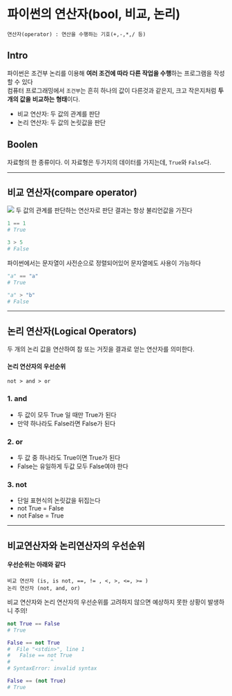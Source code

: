 # 파이썬의 연산자(bool, 비교, 논리)
    연산자(operator) : 연산을 수행하는 기호(+,-,*,/ 등)

## Intro
파이썬은 조건부 논리를 이용해 **여러 조건에 따라 다른 작업을 수행**하는 프로그램을 작성 할 수 있다<br>
컴퓨터 프로그래밍에서 `조건부`는 흔히 하나의 값이 다른것과 같은지, 크고 작은지처럼 **두개의 값을 비교하는 형태**이다.
* 비교 연산자: 두 값의 관계를 판단
* 논리 연산자: 두 값의 논릿값을 판단

## Boolen
자료형의 한 종류이다. 이 자료형은 두가지의 데이터를 가지는데, `True`와 `False`다.
___
## 비교 연산자(compare operator)

<img src="https://mblogthumb-phinf.pstatic.net/MjAxNzA3MThfMjMw/MDAxNTAwMzA4MjIwMjQ2.MPFU3AZHD3Nt55rFcU0gFoRcTPXYM41kyhe1OqDfPqAg.2-ZVQQbQonKM7CUYYSger4jwZLUOEljdv9FCs79ePWwg.PNG.heartflow89/image.png?type=w800">
두 값의 관계를 판단하는 연산자로 판단 결과는 항상 불리언값을 가진다

```python
1 == 1
# True

3 > 5
# False
```

파이썬에서는 문자열이 사전순으로 정렬되어있어 문자열에도 사용이 가능하다
```python
"a" == "a"
# True

"a" > "b"
# False
```
___
## 논리 연산자(Logical Operators)
두 개의 논리 값을 연산하여 참 또는 거짓을 결과로 얻는 연산자를 의미한다.

#### 논리 연산자의 우선순위
    not > and > or

### 1. and
* 두 값이 모두 True 일 때만 True가 된다
* 만약 하나라도 False라면 False가 된다

### 2. or
* 두 값 중 하나라도 True이면 True가 된다
* False는 유일하게 두값 모두 False여야 한다

### 3. not
* 단일 표현식의 논릿값을 뒤집는다
* not True = False
* not False = True

---

## 비교연산자와 논리연산자의 우선순위

#### 우선순위는 아래와 같다
    비교 연산자 (is, is not, ==, != , <, >, <=, >= )
    논리 연산자 (not, and, or)

비교 연산자와 논리 연산자의 우선순위를 고려하지 않으면 예상하지 못한 상황이 발생하니 주의!
```python
not True == False
# True

False == not True
#  File "<stdin>", line 1
# 	False == not True
# 			  ^
# SyntaxError: invalid syntax

False == (not True)
# True
```